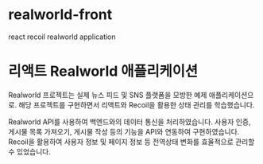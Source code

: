 # realworld-front
react recoil realworld application
# 리액트 Realworld 애플리케이션

Realworld 프로젝트는 실제 뉴스 피드 및 SNS 플랫폼을 모방한 예제 애플리케이션으로.
해당 프로젝트를 구현하면서 리액트와 Recoil을 활용한 상태 관리를 학습했습니다. 

Realworld API를 사용하여 백엔드와의 데이터 통신을 처리하였습니다. 
사용자 인증, 게시물 목록 가져오기, 게시물 작성 등의 기능을 API와 연동하여 구현하였습니다. 
Recoil을 활용하여 사용자 정보 및 페이지 정보 등 전역상태 변화를 효율적으로 관리할 수 있었습니다.
